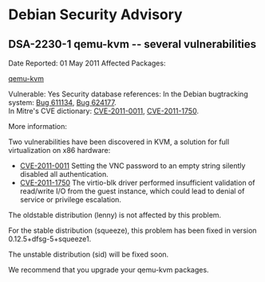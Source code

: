 
Debian Security Advisory
========================


DSA-2230-1 qemu-kvm -- several vulnerabilities
----------------------------------------------



Date Reported:
01 May 2011
Affected Packages:

[qemu-kvm](https://packages.debian.org/src:qemu-kvm)

Vulnerable:
Yes
Security database references:
In the Debian bugtracking system: [Bug 611134](https://bugs.debian.org/cgi-bin/bugreport.cgi?bug=611134), [Bug 624177](https://bugs.debian.org/cgi-bin/bugreport.cgi?bug=624177).  
In Mitre's CVE dictionary: [CVE-2011-0011](https://security-tracker.debian.org/tracker/CVE-2011-0011), [CVE-2011-1750](https://security-tracker.debian.org/tracker/CVE-2011-1750).  

More information:

Two vulnerabilities have been discovered in KVM, a solution for full
virtualization on x86 hardware:


* [CVE-2011-0011](https://security-tracker.debian.org/tracker/CVE-2011-0011)
Setting the VNC password to an empty string silently disabled
 all authentication.
* [CVE-2011-1750](https://security-tracker.debian.org/tracker/CVE-2011-1750)
The virtio-blk driver performed insufficient validation of
 read/write I/O from the guest instance, which could lead to
 denial of service or privilege escalation.


The oldstable distribution (lenny) is not affected by this problem.


For the stable distribution (squeeze), this problem has been fixed in
version 0.12.5+dfsg-5+squeeze1.


The unstable distribution (sid) will be fixed soon.


We recommend that you upgrade your qemu-kvm packages.





